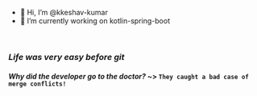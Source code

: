 - 👋 Hi, I’m @kkeshav-kumar
- 🌱 I’m currently working on kotlin-spring-boot
 <br>
 
### *Life was very easy before git*

#### *Why did the developer go to the doctor?*  ~> ```They caught a bad case of merge conflicts!```
<!---
kkeshav-kumar/kkeshav-kumar is a ✨ special ✨ repository because its `README.md` (this file) appears on your GitHub profile.
You can click the Preview link to take a look at your changes.
--->


